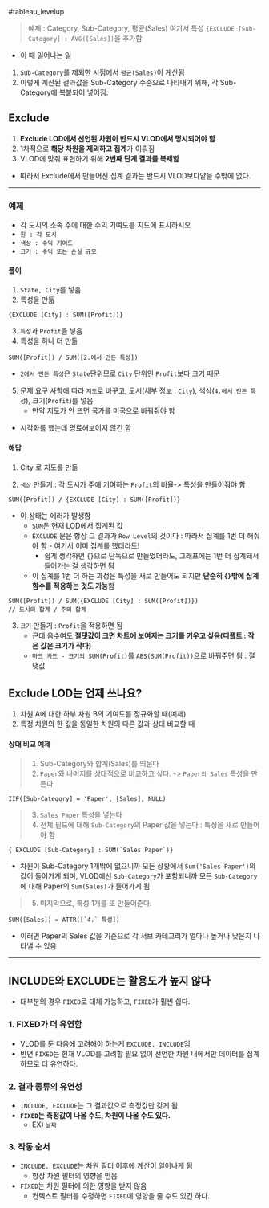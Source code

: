 #tableau_levelup 

> 예제 : Category, Sub-Category, 평균(Sales)
> 여기서 특성 `{EXCLUDE [Sub-Category] : AVG([Sales])`을 추가함

- 이 때 일어나는 일
1. `Sub-Category`를 제외한 시점에서 `평균(Sales)`이 계산됨
2. 이렇게 계산된 결과값을 Sub-Category 수준으로 나타내기 위해, 각 Sub-Category에 복붙되어 넣어짐.

## Exclude
1. **Exclude LOD에서 선언된 차원이 반드시 VLOD에서 명시되어야 함**
2. 1차적으로 **해당 차원을 제외하고 집계**가 이뤄짐
3. VLOD에 맞춰 표현하기 위해 **2번째 단계 결과를 복제함**

- 따라서 Exclude에서 만들어진 집계 결과는 반드시 VLOD보다얕을 수밖에 없다.

---
### 예제 
- 각 도시의 소속 주에 대한 수익 기여도를 지도에 표시하시오
- `원 : 각 도시`
- `색상 : 수익 기여도`
- `크기 : 수익 또는 손실 규모`

#### 풀이
1. `State, City`를 넣음
2. 특성을 만듦
``` tableau
{EXCLUDE [City] : SUM([Profit])}
```
3. `특성`과 `Profit`을 넣음
4. 특성을 하나 더 만듦
```tableau
SUM([Profit]) / SUM([2.에서 만든 특성])
```
- `2에서 만든 특성`은 `State`단위므로 `City` 단위인 `Profit`보다 크기 때문
5. 문제 요구 사항에 따라 `지도`로 바꾸고, 도시(세부 정보 : `City`), 색상(`4.에서 만든 특성`), 크기(`Profit`)를 넣음
	- 만약 지도가 안 뜨면 국가를 미국으로 바꿔줘야 함

- 시각화를 했는데 명료해보이지 않긴 함 

#### 해답
1. City 로 지도를 만듦

2. `색상` 만들기 : 각 도시가 주에 기여하는 `Profit`의 비율-> 특성을 만들어줘야 함
```tableau
SUM([Profit]) / {EXCLUDE [City] : SUM([Profit])}
```
- 이 상태는 에러가 발생함
	- `SUM`은 현재 LOD에서 집계된 값
	- `EXCLUDE` 문은 항상 그 결과가 `Row Level`의 것이다 : 따라서 집계를 1번 더 해줘야 함 - 여기서 이미 집계를 했더라도!
		- 쉽게 생각하면 `{}`으로 단독으로 만들었더라도, 그래프에는 1번 더 집계돼서 들어가는 걸 생각하면 됨
	- 이 집계를 1번 더 하는 과정은 특성을 새로 만들어도 되지만 **단순히 `{}`밖에 집계함수를 적용하는 것도 가능**함
```tableau
SUM([Profit]) / SUM({EXCLUDE [City] : SUM([Profit])})
// 도시의 합계 / 주의 합계
```

3. `크기` 만들기 : `Profit`을 적용하면 됨
	- 근데 음수여도 **절댓값이 크면 차트에 보여지는 크기를 키우고 싶음(디폴트 : 작은 값은 크기가 작다)**
	- `마크 카드 - 크기의 SUM(Profit)`를 `ABS(SUM(Profit))`으로 바꿔주면 됨 : 절댓값

## Exclude LOD는 언제 쓰나요?
1. 차원 A에 대한 하부 차원 B의 기여도를 정규화할 때(예제)
2. 특정 차원의 한 값을 동일한 차원의 다른 값과 상대 비교할 때

#### 상대 비교 예제
> 1. Sub-Category와 합계(Sales)를 띄운다
> 2. `Paper`와 나머지를 상대적으로 비교하고 싶다. -> `Paper의 Sales` 특성을 만든다
```tableau
IIF([Sub-Category] = 'Paper', [Sales], NULL)
```
> 3. `Sales Paper` 특성을 넣는다
> 4. 전체 필드에 대해 `Sub-Category`의 Paper 값을 넣는다 : 특성을 새로 만들어야 함
```tableau
{ EXCLUDE [Sub-Category] : SUM(`Sales Paper`)}
```
- 차원이 Sub-Category 1개밖에 없으니까 모든 상황에서 `Sum('Sales-Paper')`의 값이 들어가게 되며, VLOD에선 `Sub-Category`가 포함되니까 모든 `Sub-Category`에 대해 Paper의 `Sum(Sales)`가 들어가게 됨

> 5. 마지막으로, 특성 1개를 또 만들어준다.
```tableau
SUM([Sales]) = ATTR([`4.` 특성])
```

- 이러면 Paper의 Sales 값을 기준으로 각 서브 카테고리가 얼마나 높거나 낮은지 나타낼 수 있음


---
## INCLUDE와 EXCLUDE는 활용도가 높지 않다
- 대부분의 경우 `FIXED`로 대체 가능하고, `FIXED`가 훨씬 쉽다.

### 1. FIXED가 더 유연함
- VLOD를 둔 다음에 고려해야 하는게 `EXCLUDE, INCLUDE`임
- 반면 `FIXED`는 현재 VLOD를 고려할 필요 없이 선언한 차원 내에서만 데이터를 집계하므로 더 유연하다.

### 2. 결과 종류의 유연성
- `INCLUDE, EXCLUDE`는 그 결과값으로 측정값만 갖게 됨
- **`FIXED`는 측정값이 나올 수도, 차원이 나올 수도 있다.**
	- EX) `날짜`

### 3. 작동 순서
- `INCLUDE, EXCLUDE`는 차원 필터 이후에 계산이 일어나게 됨
	- 항상 차원 필터의 영향을 받음
- `FIXED`는 차원 필터에 의한 영향을 받지 않음
	- 컨텍스트 필터를 수정하면 `FIXED`에 영향을 줄 수도 있긴 하다.